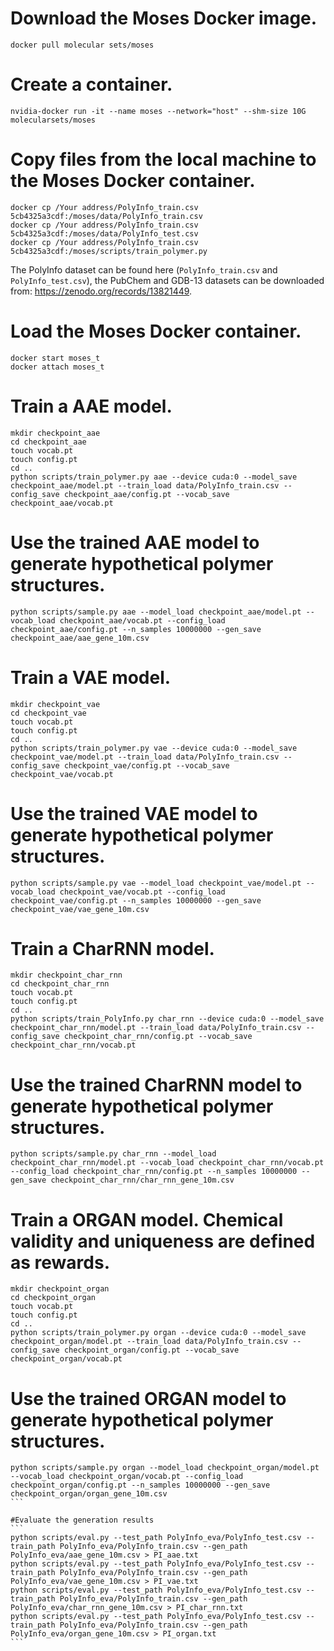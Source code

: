 # Download the Moses Docker image.
```
docker pull molecular sets/moses
```

# Create a container.
```
nvidia-docker run -it --name moses --network="host" --shm-size 10G molecularsets/moses
```

# Copy files from the local machine to the Moses Docker container.
```
docker cp /Your address/PolyInfo_train.csv 5cb4325a3cdf:/moses/data/PolyInfo_train.csv
docker cp /Your address/PolyInfo_train.csv 5cb4325a3cdf:/moses/data/PolyInfo_test.csv
docker cp /Your address/PolyInfo_train.csv 5cb4325a3cdf:/moses/scripts/train_polymer.py
```
The PolyInfo dataset can be found here (`PolyInfo_train.csv` and `PolyInfo_test.csv`), the PubChem and GDB-13 datasets can be downloaded from: https://zenodo.org/records/13821449.

# Load the Moses Docker container.
```
docker start moses_t
docker attach moses_t
```

# Train a AAE model.
```
mkdir checkpoint_aae
cd checkpoint_aae
touch vocab.pt
touch config.pt
cd ..
python scripts/train_polymer.py aae --device cuda:0 --model_save checkpoint_aae/model.pt --train_load data/PolyInfo_train.csv --config_save checkpoint_aae/config.pt --vocab_save checkpoint_aae/vocab.pt
```

# Use the trained AAE model to generate hypothetical polymer structures.
```
python scripts/sample.py aae --model_load checkpoint_aae/model.pt --vocab_load checkpoint_aae/vocab.pt --config_load checkpoint_aae/config.pt --n_samples 10000000 --gen_save checkpoint_aae/aae_gene_10m.csv
```

# Train a VAE model.
```
mkdir checkpoint_vae
cd checkpoint_vae
touch vocab.pt
touch config.pt
cd ..
python scripts/train_polymer.py vae --device cuda:0 --model_save checkpoint_vae/model.pt --train_load data/PolyInfo_train.csv --config_save checkpoint_vae/config.pt --vocab_save checkpoint_vae/vocab.pt
```

# Use the trained VAE model to generate hypothetical polymer structures.
```
python scripts/sample.py vae --model_load checkpoint_vae/model.pt --vocab_load checkpoint_vae/vocab.pt --config_load checkpoint_vae/config.pt --n_samples 10000000 --gen_save checkpoint_vae/vae_gene_10m.csv
```

# Train a CharRNN model.
```
mkdir checkpoint_char_rnn
cd checkpoint_char_rnn
touch vocab.pt
touch config.pt
cd ..
python scripts/train_PolyInfo.py char_rnn --device cuda:0 --model_save checkpoint_char_rnn/model.pt --train_load data/PolyInfo_train.csv --config_save checkpoint_char_rnn/config.pt --vocab_save checkpoint_char_rnn/vocab.pt
```

# Use the trained CharRNN model to generate hypothetical polymer structures.
```
python scripts/sample.py char_rnn --model_load checkpoint_char_rnn/model.pt --vocab_load checkpoint_char_rnn/vocab.pt --config_load checkpoint_char_rnn/config.pt --n_samples 10000000 --gen_save checkpoint_char_rnn/char_rnn_gene_10m.csv
```

# Train a ORGAN model. Chemical validity and uniqueness are defined as rewards.
```
mkdir checkpoint_organ
cd checkpoint_organ
touch vocab.pt
touch config.pt
cd ..
python scripts/train_polymer.py organ --device cuda:0 --model_save checkpoint_organ/model.pt --train_load data/PolyInfo_train.csv --config_save checkpoint_organ/config.pt --vocab_save checkpoint_organ/vocab.pt
```

# Use the trained ORGAN model to generate hypothetical polymer structures.
````
python scripts/sample.py organ --model_load checkpoint_organ/model.pt --vocab_load checkpoint_organ/vocab.pt --config_load checkpoint_organ/config.pt --n_samples 10000000 --gen_save checkpoint_organ/organ_gene_10m.csv
```

#Evaluate the generation results
```
python scripts/eval.py --test_path PolyInfo_eva/PolyInfo_test.csv --train_path PolyInfo_eva/PolyInfo_train.csv --gen_path PolyInfo_eva/aae_gene_10m.csv > PI_aae.txt
python scripts/eval.py --test_path PolyInfo_eva/PolyInfo_test.csv --train_path PolyInfo_eva/PolyInfo_train.csv --gen_path PolyInfo_eva/vae_gene_10m.csv > PI_vae.txt
python scripts/eval.py --test_path PolyInfo_eva/PolyInfo_test.csv --train_path PolyInfo_eva/PolyInfo_train.csv --gen_path PolyInfo_eva/char_rnn_gene_10m.csv > PI_char_rnn.txt
python scripts/eval.py --test_path PolyInfo_eva/PolyInfo_test.csv --train_path PolyInfo_eva/PolyInfo_train.csv --gen_path PolyInfo_eva/organ_gene_10m.csv > PI_organ.txt
```

